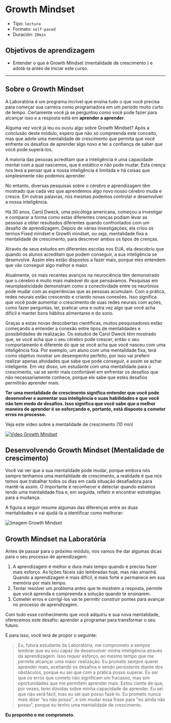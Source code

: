 # Growth Mindset

- Tipo: `lectura`
- Formato: `self-paced`
- Duración: `20min`

## Objetivos de aprendizagem

- Entender o que é Growth Mindset (mentalidade de crescimento ) e adotá-la antes
  de iniciar este curso.

***

## Sobre o Growth Mindset

A Laboratória é um programa incrível que ensina tudo o que você precisa para
começar sua carreira como programadora em um período muito curto de tempo.
Certamente você já se perguntou como você pode fazer para alcançar isso e a
resposta está em **aprender a aprender**.

Alguma vez você já leu ou ouviu algo sobre Growth Mindset? Após a conclusão
deste módulo, espero que não só compreenda este conceito, mas que adote uma
mentalidade de crescimento que permita que você enfrente os desafios de aprender
algo novo e ter a confiança de saber que você pode superá-los.

A maioria das pessoas acreditam que a inteligência é uma capacidade mental com a
qual nascemos, que é estático e não pode mudar. Esta crença nos leva a pensar
que a nossa inteligência é limitada e há coisas que simplesmente não podemos
aprender.

No entanto, diversas pesquisas sobre o cérebro e aprendizagem têm mostrado que
cada vez que aprendemos algo novo nosso cérebro muda e cresce. Em outras
palavras, nós mesmas podemos controlar e desenvolver a nossa inteligência.

Há 30 anos, Carol Dweck, uma psicóloga americana, começou a investigar e
comparar a forma como estas diferentes crenças podiam levar as pessoas a obter
resultados diferentes quando confrontados com um desafio de aprendizagem. Depois
de várias investigações, ela criou os termos Fixed mindset e Growth mindset, ou
seja, mentalidade fixa e mentalidade de crescimento, para descrever ambos os
tipos de crenças.

Através de seus estudos em diferentes escolas nos EUA,  ela descobriu que quando
os alunos acreditam que podem conseguir, a sua inteligência se desenvolve. Assim
eles estão dispostos a fazer mais, porque eles entendem que vão conseguir algo
melhor e maior.

Atualmente, os mais recentes avanços na neurociência têm demonstrado que o
cérebro é muito mais maleável do que pensávamos. Pesquisas em neuroplasticidade
demonstram como a conectividade entre os neurônios pode mudar com as
experiências que as pessoas acumulam. Com a prática, redes neurais estão
crescendo e criando novas conexões. Isso significa que você pode aumentar o
crescimento de suas redes neurais com ações, como fazer perguntas, ler, praticar
uma e outra vez algo que você acha difícil e manter bons hábitos alimentares e
do sono.

Graças a estas novas descobertas científicas, muitos pesquisadores estão
começando a entender a conexão entre tipos de mentalidades e possibilidades de
realização. Os estudos de Carol Dweck têm mostrado que, se você acha que o seu
cérebro pode crescer, então o seu comportamento é diferente do que se você acha
que você nasceu com uma inteligência fixa. Por exemplo, um aluno com uma
mentalidade fixa, terá como objetivo mostrar um desempenho perfeito, por isso
vai preferir realizar apenas atividades que sabe que pode conseguir, e assim se
achar inteligente. Em vez disso, um estudante com uma mentalidade para o
crescimento, vai se sentir mais confortável em enfrentar os desafios que não
necessariamente conhece, porque ele sabe que estes desafios permitirão aprender
mais.

**Ter uma mentalidade de crescimento significa entender que você pode
desenvolver e aumentar sua inteligência e suas habilidades e que você não tem
medo de desafios. Isso significa que você sabe que a melhor maneira de aprender
é se esforçando e, portanto, está disposto a cometer erros no processo.**

Veja este vídeo sobre a mentalidade de crescimento (10 min)

[![Video Growth
Mindset](http://img.youtube.com/vi/pN34FNbOKXc/0.jpg)](http://www.youtube.com/watch?v=pN34FNbOKXc)

## Desenvolvendo Growth Mindset (Mentalidade de crescimento)

Você vai ver que a sua mentalidade pode mudar, porque embora nós sempre tenhamos
uma mentalidade de crescimento, a realidade é que nós temos que trabalhar todos
os dias em cada situação desafiadora para mantê-la assim. O importante é
reconhecer e detectar quando estamos tendo uma mentalidade fixa e, em seguida,
refletir e encontrar estratégias para a mudança.

A figura a seguir resume algumas das diferenças entre as duas mentalidades e vai
ajudá-la a identificar como melhorar:

![Imagem Growth
Mindset](https://user-images.githubusercontent.com/25912510/37315096-cd7b31a0-2625-11e8-9255-c5e7848076ef.png)

## Growth Mindset na Laboratória

Antes de passar para o próximo módulo, nós vamos lhe dar algumas dicas para o
seu processo de aprendizagem:

1. A aprendizagem é melhor e dura mais tempo quando é preciso fazer mais
   esforço. As lições fáceis são lembradas hoje, mas não amanhã. Quando a
   aprendizagem é mais difícil, é mais forte e permanece em sua memória por mais
   tempo.
2. Tentar resolver um problema antes que te mostrem a resposta, permite que você
   aprenda e compreenda a solução quando te ensinarem.
3. Cometer erros e corrigí-los vai te permitir construir pontes para avançar no
   processo de aprendizagem.

Com todo esse conhecimento que você adquiriu e sua nova mentalidade, oferecemos
este desafio: aprender a programar para transformar o seu futuro.

E para isso, você terá de propor o seguinte:

> Eu, futura estudante da Laboratória, me comprometo a sempre lembrar que eu sou
> capaz de desenvolver minha inteligência através da aprendizagem. Isso requer
> esforço, ao mesmo tempo que me permite alcançar uma maior realização. Eu
> prometo sempre querer aprender mais, aceitando os desafios e sendo persistente
> diante dos obstáculos, porque eu sei que com a prática posso superar. Eu sei
> que os erros que cometo não significam um fracasso, mas sim oportunidades que
> me permitem aprender mais. Estou ciente de que, por vezes, terei dúvidas sobre
> minha capacidade de aprender. Eu sei que não será fácil, mas eu sei que posso
> fazê-lo. Eu prometo nunca mais dizer "eu não posso", e sim mudar essa frase
> para "eu ainda não posso", porque eu tenho uma mentalidade de crescimento.

**Eu proponho e me comprometo.**
